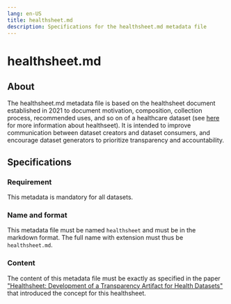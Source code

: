 ```yaml
---
lang: en-US
title: healthsheet.md
description: Specifications for the healthsheet.md metadata file
---
```

# healthsheet.md
## About

The healthsheet.md metadata file is based on the healthsheet document established in 2021 to document motivation, composition, collection process, recommended uses, and so on of a healthcare dataset (see [here](https://doi.org/10.1145/3531146.3533239) for more information about healthseet). It is intended to improve communication between dataset creators and dataset consumers, and encourage dataset generators to prioritize transparency and accountability.

## Specifications

### Requirement

This metadata is mandatory for all datasets.

### Name and format

This metadata file must be named `healthsheet` and must be in the markdown format. The full name with extension must thus be `healthsheet.md`.

### Content

The content of this metadata file must be exactly as specified in the paper ["Healthsheet: Development of a Transparency Artifact for Health Datasets"](https://doi.org/10.1145/3531146.3533239) that introduced the concept for this healthsheet.
